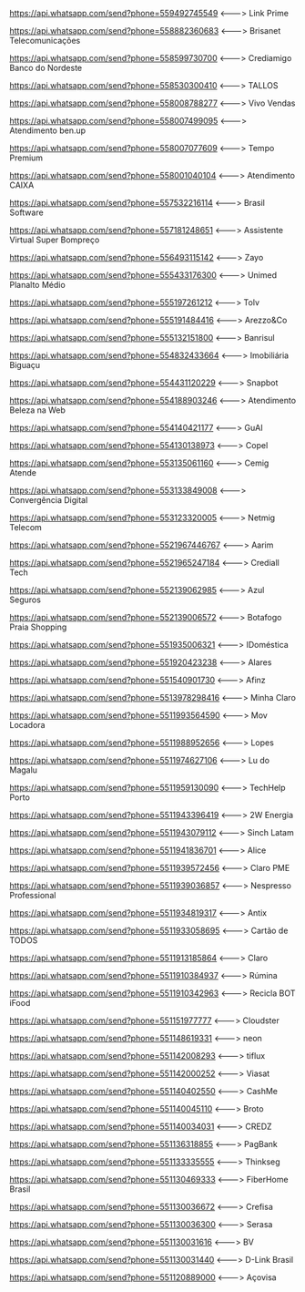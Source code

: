 https://api.whatsapp.com/send?phone=559492745549    <--->    Link Prime

https://api.whatsapp.com/send?phone=558882360683    <--->    Brisanet Telecomunicações

https://api.whatsapp.com/send?phone=558599730700    <--->    Crediamigo Banco do Nordeste

https://api.whatsapp.com/send?phone=558530300410    <--->    TALLOS

https://api.whatsapp.com/send?phone=558008788277    <--->    Vivo Vendas

https://api.whatsapp.com/send?phone=558007499095    <--->    Atendimento ben.up

https://api.whatsapp.com/send?phone=558007077609    <--->    Tempo Premium

https://api.whatsapp.com/send?phone=558001040104    <--->    Atendimento CAIXA

https://api.whatsapp.com/send?phone=557532216114    <--->    Brasil Software

https://api.whatsapp.com/send?phone=557181248651    <--->    Assistente Virtual Super Bompreço

https://api.whatsapp.com/send?phone=556493115142    <--->    Zayo

https://api.whatsapp.com/send?phone=555433176300    <--->    Unimed Planalto Médio

https://api.whatsapp.com/send?phone=555197261212    <--->    Tolv

https://api.whatsapp.com/send?phone=555191484416    <--->    Arezzo&Co

https://api.whatsapp.com/send?phone=555132151800    <--->    Banrisul

https://api.whatsapp.com/send?phone=554832433664    <--->    Imobiliária Biguaçu

https://api.whatsapp.com/send?phone=554431120229    <--->    Snapbot

https://api.whatsapp.com/send?phone=554188903246    <--->    Atendimento Beleza na Web

https://api.whatsapp.com/send?phone=554140421177    <--->    GuAI

https://api.whatsapp.com/send?phone=554130138973    <--->    Copel

https://api.whatsapp.com/send?phone=553135061160    <--->    Cemig Atende

https://api.whatsapp.com/send?phone=553133849008    <--->    Convergência Digital

https://api.whatsapp.com/send?phone=553123320005    <--->    Netmig Telecom

https://api.whatsapp.com/send?phone=5521967446767    <--->    Aarim

https://api.whatsapp.com/send?phone=5521965247184    <--->    Crediall Tech

https://api.whatsapp.com/send?phone=552139062985    <--->    Azul Seguros

https://api.whatsapp.com/send?phone=552139006572    <--->    Botafogo Praia Shopping 

https://api.whatsapp.com/send?phone=551935006321    <--->    IDoméstica

https://api.whatsapp.com/send?phone=551920423238    <--->    Alares

https://api.whatsapp.com/send?phone=551540901730    <--->    Afinz

https://api.whatsapp.com/send?phone=5513978298416    <--->    Minha Claro 

https://api.whatsapp.com/send?phone=5511993564590    <--->    Mov Locadora

https://api.whatsapp.com/send?phone=5511988952656    <--->    Lopes

https://api.whatsapp.com/send?phone=5511974627106    <--->    Lu do Magalu

https://api.whatsapp.com/send?phone=5511959130090    <--->    TechHelp Porto

https://api.whatsapp.com/send?phone=5511943396419    <--->    2W Energia

https://api.whatsapp.com/send?phone=5511943079112    <--->    Sinch Latam

https://api.whatsapp.com/send?phone=5511941836701    <--->    Alice

https://api.whatsapp.com/send?phone=5511939572456    <--->    Claro PME

https://api.whatsapp.com/send?phone=5511939036857    <--->    Nespresso Professional

https://api.whatsapp.com/send?phone=5511934819317    <--->    Antix

https://api.whatsapp.com/send?phone=5511933058695    <--->    Cartão de TODOS

https://api.whatsapp.com/send?phone=5511913185864    <--->    Claro

https://api.whatsapp.com/send?phone=5511910384937    <--->    Rúmina

https://api.whatsapp.com/send?phone=5511910342963    <--->    Recicla BOT iFood

https://api.whatsapp.com/send?phone=551151977777    <--->    Cloudster

https://api.whatsapp.com/send?phone=551148619331    <--->    neon

https://api.whatsapp.com/send?phone=551142008293    <--->    tiflux

https://api.whatsapp.com/send?phone=551142000252    <--->    Viasat

https://api.whatsapp.com/send?phone=551140402550    <--->    CashMe

https://api.whatsapp.com/send?phone=551140045110    <--->    Broto

https://api.whatsapp.com/send?phone=551140034031    <--->    CREDZ

https://api.whatsapp.com/send?phone=551136318855    <--->    PagBank

https://api.whatsapp.com/send?phone=551133335555    <--->    Thinkseg

https://api.whatsapp.com/send?phone=551130469333    <--->    FiberHome Brasil

https://api.whatsapp.com/send?phone=551130036672    <--->    Crefisa

https://api.whatsapp.com/send?phone=551130036300    <--->    Serasa

https://api.whatsapp.com/send?phone=551130031616    <--->    BV

https://api.whatsapp.com/send?phone=551130031440    <--->    D-Link Brasil

https://api.whatsapp.com/send?phone=551120889000    <--->    Açovisa

